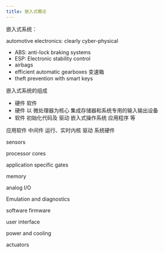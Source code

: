 ```yaml
---
title: 嵌入式概论
---
```




嵌入式系统：

automotive electronics: clearly cyber-physical

* ABS: anti-lock braking systems
* ESP: Electronic stability control
* airbags
* efficient automatic gearboxes 变速箱
* theft prevention with smart keys



嵌入式系统的组成

* 硬件 软件
* 硬件 以 微处理器为核心 集成存储器和系统专用的输入输出设备
* 软件 初始化代码及 驱动 嵌入式操作系统 应用程序 等

应用软件 中间件 运行、实时内核 驱动 系统硬件



sensors

processor cores

application specific gates

memory

analog I/O

Emulation and diagnostics

software firmware

user interface

power and cooling

actuators


